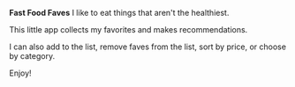 **Fast Food Faves**
I like to eat things that aren't the healthiest. 

This little app collects my favorites and makes recommendations. 

I can also add to the list, remove faves from the list, sort by price, or choose by category.

Enjoy!